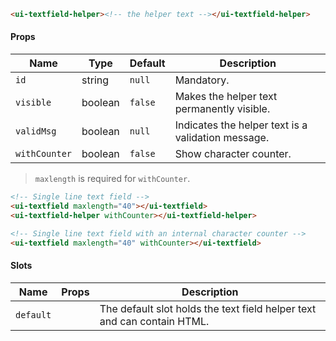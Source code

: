 ```html
<ui-textfield-helper><!-- the helper text --></ui-textfield-helper>
```

#### Props

| Name          | Type    | Default | Description                                        |
| ------------- | ------- | ------- | -------------------------------------------------- |
| `id`          | string  | `null`  | Mandatory.                                         |
| `visible`     | boolean | `false` | Makes the helper text permanently visible.         |
| `validMsg`    | boolean | `null`  | Indicates the helper text is a validation message. |
| `withCounter` | boolean | `false` | Show character counter.                            |

> `maxlength` is required for `withCounter`.

```html
<!-- Single line text field -->
<ui-textfield maxlength="40"></ui-textfield>
<ui-textfield-helper withCounter></ui-textfield-helper>

<!-- Single line text field with an internal character counter -->
<ui-textfield maxlength="40" withCounter></ui-textfield>
```

#### Slots

| Name      | Props | Description                                                             |
| --------- | ----- | ----------------------------------------------------------------------- |
| `default` |       | The default slot holds the text field helper text and can contain HTML. |
